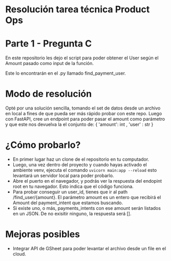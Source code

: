 # Resolución tarea técnica Product Ops
# Parte 1 - Pregunta C

En este repositorio les dejo el script para poder obtener el User según el Amount pasado como input de la función. 

Este lo encontrarán en el .py llamado find_payment_user.

# Modo de resolución

Opté por una solución sencilla, tomando el set de datos desde un archivo en local a fines de que pueda ser más rápido probar con este repo.
Luego con FastAPI, cree un endpoint para poder pasar el amount como parámetro y que este nos devuelva la el conjunto de:
{
    'amount': int ,
    'user' : str
}

# ¿Cómo probarlo?

 * En primer lugar haz un clone de el repositorio en tu computador.
 * Luego, una vez dentro del proyecto y cuando hayas activado el ambiente venv, ejecuta el comando 
 ``` uvicorn main:app --reload ```
esto levantará un servidor local para poder probarlo.
* Abre el puerto en el navegador, y podrás ver la respuesta del endopint root en tu navegador. Esto indica que el código funciona.
* Para probar conseguir un user_id, tienes que ir al path /find_user/{amount}. El parámetro amount es un entero que recibirá el Amount del payment_intent que estamos buscando. 
* Si existe uno, o más, payments_intents con ese amount serán listados en un JSON. De no exisitir ninguno, la respuesta será [].


# Mejoras posibles
* Integrar API de GSheet para poder levantar el archivo desde un file en el cloud.

